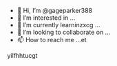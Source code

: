 - 👋 Hi, I’m @gageparker388
- 👀 I’m interested in ...
- 🌱 I’m currently learninzxcg ...
- 💞️ I’m looking to collaborate on ...
- 📫 How to reach me ...et

<!---zxcxzc
gageparker388/gageparker388 is a ✨ special ✨ repository because its `README.md` (this file) appears on your GitHub profile.
You can click the Preview link to take a look at your changes.
--->
yilfhhtucgt
